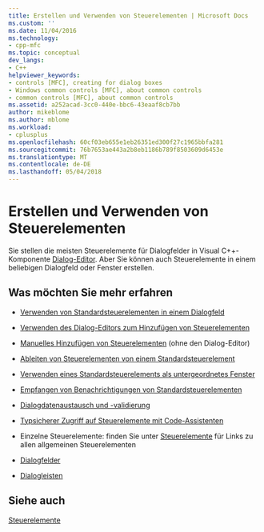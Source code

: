 ```yaml
---
title: Erstellen und Verwenden von Steuerelementen | Microsoft Docs
ms.custom: ''
ms.date: 11/04/2016
ms.technology:
- cpp-mfc
ms.topic: conceptual
dev_langs:
- C++
helpviewer_keywords:
- controls [MFC], creating for dialog boxes
- Windows common controls [MFC], about common controls
- common controls [MFC], about common controls
ms.assetid: a252acad-3cc0-440e-bbc6-43eaaf8cb7bb
author: mikeblome
ms.author: mblome
ms.workload:
- cplusplus
ms.openlocfilehash: 60cf03eb655e1eb26351ed300f27c1965bbfa281
ms.sourcegitcommit: 76b7653ae443a2b8eb1186b789f8503609d6453e
ms.translationtype: MT
ms.contentlocale: de-DE
ms.lasthandoff: 05/04/2018
---
```

# <a name="making-and-using-controls"></a>Erstellen und Verwenden von Steuerelementen
Sie stellen die meisten Steuerelemente für Dialogfelder in Visual C++-Komponente [Dialog-Editor](../windows/dialog-editor.md). Aber Sie können auch Steuerelemente in einem beliebigen Dialogfeld oder Fenster erstellen.  
  
## <a name="what-do-you-want-to-know-more-about"></a>Was möchten Sie mehr erfahren  
  
-   [Verwenden von Standardsteuerelementen in einem Dialogfeld](../mfc/using-common-controls-in-a-dialog-box.md)  
  
-   [Verwenden des Dialog-Editors zum Hinzufügen von Steuerelementen](../mfc/using-the-dialog-editor-to-add-controls.md)  
  
-   [Manuelles Hinzufügen von Steuerelementen](../mfc/adding-controls-by-hand.md) (ohne den Dialog-Editor)  
  
-   [Ableiten von Steuerelementen von einem Standardsteuerelement](../mfc/deriving-controls-from-a-standard-control.md)  
  
-   [Verwenden eines Standardsteuerelements als untergeordnetes Fenster](../mfc/using-a-common-control-as-a-child-window.md)  
  
-   [Empfangen von Benachrichtigungen von Standardsteuerelementen](../mfc/receiving-notification-from-common-controls.md)  
  
-   [Dialogdatenaustausch und -validierung](../mfc/dialog-data-exchange-and-validation.md)  
  
-   [Typsicherer Zugriff auf Steuerelemente mit Code-Assistenten](../mfc/type-safe-access-to-controls-with-code-wizards.md)  
  
-   Einzelne Steuerelemente: finden Sie unter [Steuerelemente](../mfc/controls-mfc.md) für Links zu allen allgemeinen Steuerelementen  
  
-   [Dialogfelder](../mfc/dialog-boxes.md)  
  
-   [Dialogleisten](../mfc/dialog-bars.md)  
  
## <a name="see-also"></a>Siehe auch  
 [Steuerelemente](../mfc/controls-mfc.md)

